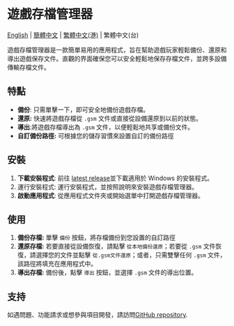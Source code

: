 # 遊戲存檔管理器
[English](./README.md) | [簡體中文](./README_zh-CN.md)  | [繁體中文(港)](./README_zh-HK.md) | 繁體中文(台)

遊戲存檔管理器是一款簡單易用的應用程式，旨在幫助遊戲玩家輕鬆備份、還原和導出遊戲保存文件。直觀的界面確保您可以安全輕鬆地保存存檔文件，並跨多設備傳輸存檔文件。

## 特點

- **備份**: 只需單擊一下，即可安全地備份遊戲存檔。
- **還原:** 快速將遊戲存檔從 `.gsm` 文件或直接從設備還原到以前的狀態。
- **導出**:將遊戲存檔導出為 `.gsm` 文件，以便輕鬆地共享或備份文件。
- **自訂備份路徑:** 可根據您的儲存習慣來設置自訂的備份路徑

## 安裝

1. **下載安裝程式**: 前往 [latest release](https://github.com/dyang886/Game-Save-Manager/releases)並下載適用於 Windows 的安裝程式。
2. 運行安裝程式: 運行安裝程式，並按照說明來安裝遊戲存檔管理器。
3. **啟動應用程式**: 從應用程式文件夾或開始選單中打開遊戲存檔管理器。

## 使用

1. **備份存檔:** 單擊 `備份` 按鈕，將存檔備份到您設置的自訂路徑
2. **還原存檔:** 若要直接從設備恢復，請點擊 `從本地備份還原`；若要從 `.gsm` 文件恢復，請選擇您的文件並點擊 `從.gsm文件還原`；或者，只需雙擊任何 `.gsm` 文件，該路徑將填充在應用程式中。
3. **導出存檔:** 備份後，點擊 `導出` 按鈕，並選擇 `.gsm` 文件的導出位置。

## 支持

如遇問題、功能請求或想參與項目開發，請訪問[GitHub repository](https://github.com/dyang886/Game-Save-Manager).
